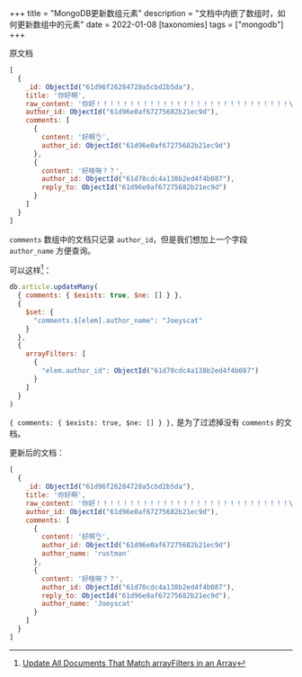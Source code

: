 +++
title = "MongoDB更新数组元素"
description = "文档中内嵌了数组时，如何更新数组中的元素"
date = 2022-01-08
[taxonomies]
tags = ["mongodb"]
+++

原文档

```js
[
  {
    _id: ObjectId("61d96f26284728a5cbd2b5da"),
    title: '你好啊',
    raw_content: '你好！！！！！！！！！！！！！！！！！！！！！！！！！！！！！\r\n\r\n+1',
    author_id: ObjectId("61d96e0af67275682b21ec9d"),
    comments: [
      {
        content: '好啊👌',
        author_id: ObjectId("61d96e0af67275682b21ec9d")
      },
      {
        content: '好啥呀？？',
        author_id: ObjectId("61d70cdc4a138b2ed4f4b087"),
        reply_to: ObjectId("61d96e0af67275682b21ec9d")
      }
    ]
  }
]
```

`comments` 数组中的文档只记录 `author_id`，但是我们想加上一个字段 `author_name` 方便查询。

可以这样[^1]：

```js
db.article.updateMany(
  { comments: { $exists: true, $ne: [] } },
  {
    $set: {
      "comments.$[elem].author_name": "Joeyscat"
    }
  },
  {
    arrayFilters: [
      {
        "elem.author_id": ObjectId("61d70cdc4a138b2ed4f4b087")
      }
    ]
  }
)
```

`{ comments: { $exists: true, $ne: [] } },` 是为了过滤掉没有 `comments` 的文档。

更新后的文档：

```js
[
  {
    _id: ObjectId("61d96f26284728a5cbd2b5da"),
    title: '你好啊',
    raw_content: '你好！！！！！！！！！！！！！！！！！！！！！！！！！！！！！\r\n\r\n+1',
    author_id: ObjectId("61d96e0af67275682b21ec9d"),
    comments: [
      {
        content: '好啊👌',
        author_id: ObjectId("61d96e0af67275682b21ec9d")
        author_name: 'rustman'
      },
      {
        content: '好啥呀？？',
        author_id: ObjectId("61d70cdc4a138b2ed4f4b087"),
        reply_to: ObjectId("61d96e0af67275682b21ec9d"),
        author_name: 'Joeyscat'
      }
    ]
  }
]
```

[^1]: [Update All Documents That Match arrayFilters in an Array](https://docs.mongodb.com/manual/reference/operator/update/positional-filtered/#update-all-documents-that-match-arrayfilters-in-an-array)
